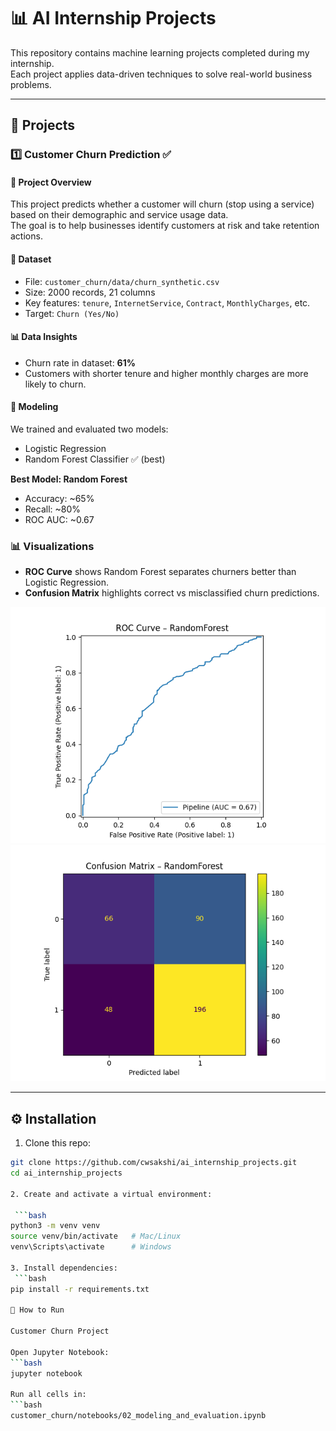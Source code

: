 # 📊 AI Internship Projects  

This repository contains machine learning projects completed during my internship.  
Each project applies data-driven techniques to solve real-world business problems.  

---

## 📂 Projects  

### 1️⃣ Customer Churn Prediction ✅  

#### 🔎 Project Overview  
This project predicts whether a customer will churn (stop using a service) based on their demographic and service usage data.  
The goal is to help businesses identify customers at risk and take retention actions.  

#### 📁 Dataset  
- File: `customer_churn/data/churn_synthetic.csv`  
- Size: 2000 records, 21 columns  
- Key features: `tenure`, `InternetService`, `Contract`, `MonthlyCharges`, etc.  
- Target: `Churn (Yes/No)`  

#### 📊 Data Insights  
- Churn rate in dataset: **61%**  
- Customers with shorter tenure and higher monthly charges are more likely to churn.  

#### 🧠 Modeling  
We trained and evaluated two models:  
- Logistic Regression  
- Random Forest Classifier ✅ (best)  

**Best Model: Random Forest**  
- Accuracy: ~65%  
- Recall: ~80%  
- ROC AUC: ~0.67  

### 📊 Visualizations  

- **ROC Curve** shows Random Forest separates churners better than Logistic Regression.  
- **Confusion Matrix** highlights correct vs misclassified churn predictions.  

![ROC Curve](images/roc_curve.png)  
![Confusion Matrix](images/confusion_matrix.png)  
  
 

---

## ⚙️ Installation  

1. Clone this repo:  

```bash
git clone https://github.com/cwsakshi/ai_internship_projects.git
cd ai_internship_projects

2. Create and activate a virtual environment:

 ```bash
python3 -m venv venv
source venv/bin/activate   # Mac/Linux
venv\Scripts\activate      # Windows

3. Install dependencies:
 ```bash
pip install -r requirements.txt

🚀 How to Run

Customer Churn Project

Open Jupyter Notebook:
```bash
jupyter notebook

Run all cells in:
```bash
customer_churn/notebooks/02_modeling_and_evaluation.ipynb
